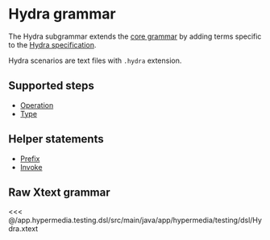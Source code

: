 # Hydra grammar

The Hydra subgrammar extends the [core grammar](../core) by adding terms specific
to the [Hydra specification](http://www.hydra-cg.com/spec/latest/core/). 

Hydra scenarios are text files with `.hydra` extension.

## Supported steps

* [Operation](./operation)
* [Type](./type)

## Helper statements

* [Prefix](./prefix)
* [Invoke](./invoke)

## Raw Xtext grammar

<<< @/app.hypermedia.testing.dsl/src/main/java/app/hypermedia/testing/dsl/Hydra.xtext

